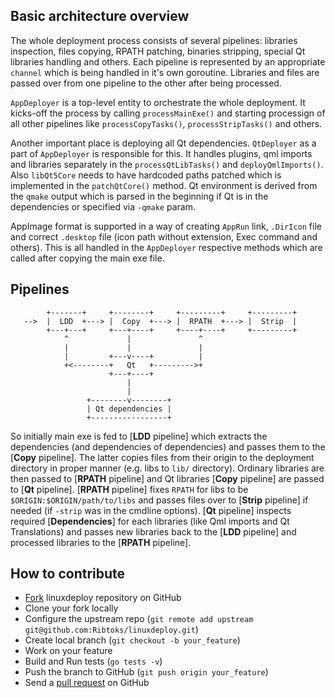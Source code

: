 ## Basic architecture overview

The whole deployment process consists of several pipelines: libraries inspection, files copying, RPATH patching, binaries stripping, special Qt libraries handling and others. 
Each pipeline is represented by an appropriate `channel` which is being handled in it's own goroutine. Libraries and files are passed over from one pipeline to the other after being processed.

`AppDeployer` is a top-level entity to orchestrate the whole deployment. It kicks-off the process by calling `processMainExe()` and starting processign of all other pipelines like `processCopyTasks()`, `processStripTasks()` and others.

Another important place is deploying all Qt dependencies. `QtDeployer` as a part of `AppDeployer` is responsible for this. It handles plugins, qml imports and libraries separately in the `processQtLibTasks()` and `deployQmlImports()`.
Also `libQt5Core` needs to have hardcoded paths patched which is implemented in the `patchQtCore()` method. Qt environment is derived from the `qmake` output which is parsed in the beginning if Qt is in the dependencies or specified via `-qmake` param.

AppImage format is supported in a way of creating `AppRun` link, `.DirIcon` file and correct `.desktop` file (icon path without extension, Exec command and others). This is all handled in the `AppDeployer` respective methods which are called after copying the main exe file.

## Pipelines

            +-------+     +--------+     +---------+     +---------+
       -->  |  LDD  +---> |  Copy  +---> |  RPATH  +---> |  Strip  |
            +---+---+     +---+----+     +----+----+     +---------+
                ^             |               ^
                |             |               |
                |         +---v----+          |
                +<--------+   Qt   +--------->+
                          +---+----+
                              |
                              |
                     +--------v--------+
                     | Qt dependencies |
                     +-----------------+

So initially main exe is fed to [**LDD** pipeline] which extracts the dependencies (and dependencies of dependencies) and passes them to the [**Copy** pipeline]. The latter copies files from their origin to the deployment directory in proper manner (e.g. libs to `lib/` directory). Ordinary libraries are then passed to [**RPATH** pipeline] and Qt libraries [**Copy** pipeline] are passed to [**Qt** pipeline]. [**RPATH** pipeline] fixes `RPATH` for libs to be `$ORIGIN:$ORIGIN/path/to/libs` and passes files over to [**Strip** pipeline] if needed (if `-strip` was in the cmdline options). [**Qt** pipeline] inspects required [**Dependencies**] for each libraries (like Qml imports and Qt Translations) and passes new libraries back to the [**LDD** pipeline] and processed libraries to the [**RPATH** pipeline].

## How to contribute

- [Fork](http://help.github.com/forking/) linuxdeploy repository on GitHub
- Clone your fork locally
- Configure the upstream repo (`git remote add upstream git@github.com:Ribtoks/linuxdeploy.git`)
- Create local branch (`git checkout -b your_feature`)
- Work on your feature
- Build and Run tests (`go tests -v`)
- Push the branch to GitHub (`git push origin your_feature`)
- Send a [pull request](https://help.github.com/articles/using-pull-requests) on GitHub

